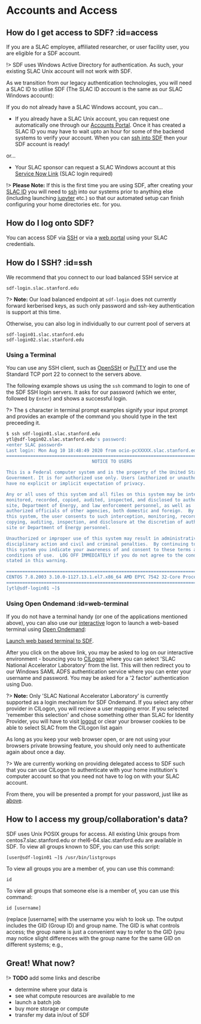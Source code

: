 # Accounts and Access

## How do I get access to SDF? :id=access

If you are a SLAC employee, affiliated researcher, or user facility user, you are eligible for a SDF account.

!> SDF uses Windows Active Directory for authentication. As such, your existing SLAC Unix account will not work with SDF.

As we transition from our legacy authentication technologies, you will need a SLAC ID to utilise SDF (The SLAC ID account is the same as our SLAC Windows account):

If you do not already have a SLAC Windows account, you can...

- If you already have a SLAC Unix account, you can request one automatically one through our [Accounts Portal](https://ad-account.slac.stanford.edu). Once it has created a SLAC ID you may have to wait upto an hour for some of the backend systems to verify your account. When you can [ssh into SDF](#ssh) then your SDF account is ready!

or...

- Your SLAC sponsor can request a SLAC Windows account at this [Service Now Link](https://slacprod.servicenowservices.com/it_services?id=sc_cat_item&sys_id=17176b676ff12100aae0c6012e3ee4f7&sysparm_category=d65827c46fd921009c4235af1e3ee434) (SLAC login required)

!> __Please Note:__ If this is the first time you are using SDF, after creating your [SLAC ID](#access) you will need to [ssh](#ssh) into our systems prior to anything else (including launching [jupyter](software.md#jupyter) etc.) so that our automated setup can finish configuring your home directories etc. for you.

## How do I log onto SDF?

You can access SDF via [SSH](#ssh) or via a [web portal](interactive-compute.md) using your SLAC credentials.


## How do I SSH?  :id=ssh

We recommend that you connect to our load balanced SSH service at

```
sdf-login.slac.stanford.edu
```

?> __Note:__ Our load balanced endpoint at `sdf-login` does not currently forward kerberised keys, as such only password and ssh-key authentication is support at this time.

Otherwise, you can also log in individually to our current pool of servers at

```
sdf-login01.slac.stanford.edu
sdf-login02.slac.stanford.edu
```

### Using a Terminal

You can use any SSH client, such as [OpenSSH](www.openssh.com) or [PuTTY](https://www.chiark.greenend.org.uk/~sgtatham/putty/) and use the Standard TCP port 22 to connect to the servers above.

The following example shows us using the `ssh` command to login to one of the SDF SSH login servers. It asks for our password (which we enter, followed by `Enter`) and shows a successful login.

?> The `$` character in terminal prompt examples signify your input prompt and provides an example of the command you should type in the text preceeding it.

```bash
$ ssh sdf-login01.slac.stanford.edu
ytl@sdf-login02.slac.stanford.edu's password:
<enter SLAC password>
Last login: Mon Aug 10 18:48:49 2020 from ocio-pcXXXXX.slac.stanford.edu
===============================================================================
                                NOTICE TO USERS

This is a Federal computer system and is the property of the United States
Government. It is for authorized use only. Users (authorized or unauthorized)
have no explicit or implicit expectation of privacy.

Any or all uses of this system and all files on this system may be intercepted,
monitored, recorded, copied, audited, inspected, and disclosed to authorized
site, Department of Energy, and law enforcement personnel, as well as
authorized officials of other agencies, both domestic and foreign.  By using
this system, the user consents to such interception, monitoring, recording,
copying, auditing, inspection, and disclosure at the discretion of authorized
site or Department of Energy personnel.

Unauthorized or improper use of this system may result in administrative
disciplinary action and civil and criminal penalties.  By continuing to use
this system you indicate your awareness of and consent to these terms and
conditions of use.  LOG OFF IMMEDIATELY if you do not agree to the conditions
stated in this warning.

===============================================================================
CENTOS 7.8.2003 3.10.0-1127.13.1.el7.x86_64 AMD EPYC 7542 32-Core Processor sdf-login01.slac.stanford.edu
===============================================================================
[ytl@sdf-login01 ~]$
```

### Using Open Ondemand :id=web-terminal

If you do not have a terminal handy (or one of the applications mentioned above), you can also use our [interactive](#interactive) logon to launch a web-based terminal using [Open Ondemand](https://openondemand.org/):

[Launch web based terminal to SDF](https://ondemand-dev.slac.stanford.edu/pun/sys/shell/ssh/sdf-login01.slac.stanford.edu).

After you click on the above link, you may be asked to log on our interactive environment - bouncing you to [CILogon](https://www.cilogon.org/) where you can select 'SLAC National Accelerator Laboratory' from the list. This will then redirect you to our Windows SAML ADFS authentication service where you can enter your username and password. You may be asked for a '2 factor' authentication using Duo.

?> __Note:__ Only 'SLAC National Accelerator Laboratory' is currently supported as a login mechanism for SDF Ondemand. If you select any other provider in CILogon, you will recieve a user mapping error. If you selected 'remember this selection' and chose something other than SLAC for Identity Provider, you will have to visit [logout](/logout ':ignore') or clear your browser cookies to be able to select SLAC from the CILogon list again

As long as you keep your web browser open, or are not using your browsers private browsing feature, you should only need to authenticate again about once a day.

?> We are currently working on providing delegated access to SDF such that you can use CILogon to authenticate with your home institution's computer account so that you need not have to log on with your SLAC account.

From there, you will be presented a prompt for your password, just like as [above](#using-a-terminal).



## How to I access my group/collaboration's data?

SDF uses Unix POSIX groups for access. All existing Unix groups from centos7.slac.stanford.edu or rhel6-64.slac.stanford.edu are available in SDF. To view all groups known to SDF, you can use this script:
```
[user@sdf-login01 ~]$ /usr/bin/listgroups 
```

To view all groups you are a member of, you can use this command:
```
id
```
To view all groups that someone else is a member of, you can use this command:
```
id [username]
```
(replace [username] with the username you wish to look up. The output includes the GID (Group ID) and group name.  The GID is what controls access; the group name is just a convenient way to refer to the GID (you may notice slight differences with the group name for the same GID on different systems; e.g., 

## Great! What now?

!> __TODO__ add some links and describe

- determine where your data is
- see what compute resources are available to me
- launch a batch job
- buy more storage or compute
- transfer my data in/out of SDF


